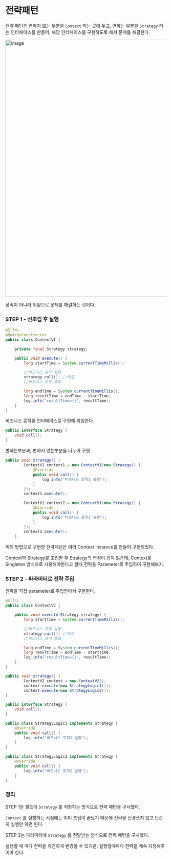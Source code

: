# 전략패턴
전략 패턴은 변하지 않는 부분을 `Context` 라는 곳에 두고, 변하는 부분을 `Strategy` 라는 인터페이스를 만들어, 해당 인터페이스를 구현하도록 해서 문제를 해결한다. 

<img width="800" alt="image" src="https://github.com/hanuk96/TIL/assets/12428689/447a1182-cd60-4370-b6bc-b4680aafd19a">

상속이 아니라 위임으로 문제를 해결하는 것이다.

### STEP 1 - 선조립 후 실행

```java
@Slf4j
@NoArgsConstructor
public class ContextV1 {

    private final Strategy strategy;

    public void execute() {
        long startTime = System.currentTimeMillis();

        //비즈니스 로직 실행
        strategy.call(); //위임
        //비즈니스 로직 종료

        long endTime = System.currentTimeMillis();
        long resultTime = endTime - startTime;
        log.info("resultTime={}", resultTime);
    }
}
```
비즈니스 로직을 인터페이스로 구현해 위임한다.

```java
public interface Strategy {
    void call();
}
```
변하는부분과, 변하지 않는부분을 나누어 구현

```java
public void strategy() {
        ContextV1 context1 = new ContextV1(new Strategy() {
            @Override
            public void call() {
                log.info("비즈니스 로직1 실행");
            }
        });
        context1.execute();

        ContextV1 context2 = new ContextV1(new Strategy() {
            @Override
            public void call() {
                log.info("비즈니스 로직2 실행");
            }
        });
        context2.execute();
    }
```
위의 방법으로 구현한 전략패턴은 여러 Context instance를 만들어 구현되었다.

Context와 Strategy를 조립한 후 Strategy의 변경이 쉽지 않은데, Context를 Singleton 방식으로 사용해야한다고 할때 전략을 Parameter로 주입하여 구현해보자.

### STEP 2 - 파라미터로 전략 주입

전략을 직접 parameter로 주입받아서 구현한다.

```java
@Slf4j
public class ContextV2 {

    public void execute(Strategy strategy) {
        long startTime = System.currentTimeMillis();

        //비즈니스 로직 실행
        strategy.call(); //위임
        //비즈니스 로직 종료

        long endTime = System.currentTimeMillis();
        long resultTime = endTime - startTime;
        log.info("resultTime={}", resultTime);
    }
}
```
```java
public void strategy() {
        ContextV2 context = new ContextV2();
        context.execute(new StrategyLogic1());
        context.execute(new StrategyLogic2());
}
```
```java
public interface Strategy {
    void call();
}

public class StrategyLogic1 implements Strategy {
    @Override
    public void call() {
        log.info("비즈니스 로직1 실행");
    }
}

public class StrategyLogic2 implements Strategy {
    @Override
    public void call() {
        log.info("비즈니스 로직2 실행");
    }
}
```

### 정리

STEP 1은 필드에 `Strategy` 를 저장하는 방식으로 전략 패턴을 구사했다.

`Context` 를 실행하는 시점에는 이미 조립이 끝났기 때문에 전략을 신경쓰지 않고 단순히 실행만 하면 된다.

STEP 2는 파라미터에 `Strategy` 를 전달받는 방식으로 전략 패턴을 구사했다.

실행할 때 마다 전략을 유연하게 변경할 수 있지만, 실행할때마다 전략을 계속 지정해주어야 한다.

